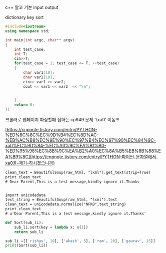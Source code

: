 c++ 알고 기본 input output

dictionary key sort

```c++
#include<iostream>
using namespace std;

int main(int argc, char** argv)
{
	int test_case;
	int T;
	cin>>T;
	for(test_case = 1; test_case <= T; ++test_case)
	{
		char var1[10];
        char var2[10];
        cin>> var1 >> var2;
        cout << var1 << var2  << "\n";
	

	}
	return 0;
})
```



크롤러로 웹페이지 파싱할때 접하는 cp949 문제 '\xa0' 이놈!!!

[https://cnpnote.tistory.com/entry/PYTHON-%ED%8C%8C%EC%9D%B4%EC%8D%AC-%EB%AC%B8%EC%9E%90%EC%97%B4%EC%97%90%EC%84%9C-xa0%EC%9D%84-%EC%A0%9C%EA%B1%B0-%ED%95%98%EC%8B%9C%EA%B2%A0%EC%8A%B5%EB%8B%88%EA%B9%8C](https://cnpnote.tistory.com/entry/PYTHON-파이썬-문자열에서-xa0을-제거-하시겠습니까)



``` html
clean_text = BeautifulSoup(raw_html, "lxml").get_text(strip=True)
print clean_text
# Dear Parent,This is a test message,kindly ignore it.Thanks


import unicodedata
text_string = BeautifulSoup(raw_html, "lxml").text
clean_text = unicodedata.normalize("NFKD",text_string)
print clean_text
# u'Dear Parent,This is a test message,kindly ignore it.Thanks'
```



```python
def Sort(sub_li): 
    sub_li.sort(key = lambda x: x[1]) 
    return sub_li 

sub_li =[['rishav', 10], ['akash', 5], ['ram', 20], ['gaurav', 15]] 
print(Sort(sub_li)) 
```